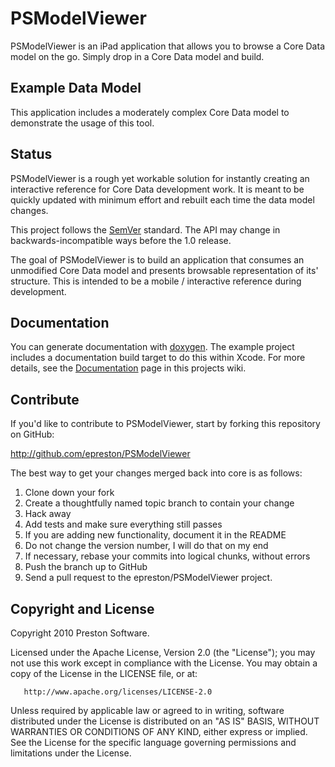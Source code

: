 
# PSModelViewer

PSModelViewer is an iPad application that allows you to browse a Core Data model on the go.  Simply drop in a Core Data model and build.


## Example Data Model

This application includes a moderately complex Core Data model to demonstrate the usage of this tool.


## Status

PSModelViewer is a rough yet workable solution for instantly creating an interactive reference for Core Data development work.  It is meant to be quickly updated with minimum effort and rebuilt each time the data model changes.

This project follows the [SemVer](http://semver.org/) standard. The API may change in backwards-incompatible ways before the 1.0 release.

The goal of PSModelViewer is to build an application that consumes an unmodified Core Data model and presents browsable representation of its' structure.  This is intended to be a mobile / interactive reference during development.


## Documentation

You can generate documentation with [doxygen](http://www.doxygen.org). The example project includes a documentation build target to do this within Xcode.    For more details, see the [Documentation](https://github.com/epreston/PSModelViewer/wiki/Documentation) page in this projects wiki.


## Contribute

If you'd like to contribute to PSModelViewer, start by forking this repository on GitHub:

http://github.com/epreston/PSModelViewer

The best way to get your changes merged back into core is as follows:

1. Clone down your fork
1. Create a thoughtfully named topic branch to contain your change
1. Hack away
1. Add tests and make sure everything still passes
1. If you are adding new functionality, document it in the README
1. Do not change the version number, I will do that on my end
1. If necessary, rebase your commits into logical chunks, without errors
1. Push the branch up to GitHub
1. Send a pull request to the epreston/PSModelViewer project.


## Copyright and License

Copyright 2010 Preston Software.

   Licensed under the Apache License, Version 2.0 (the "License");
   you may not use this work except in compliance with the License.
   You may obtain a copy of the License in the LICENSE file, or at:

       http://www.apache.org/licenses/LICENSE-2.0

   Unless required by applicable law or agreed to in writing, software
   distributed under the License is distributed on an "AS IS" BASIS,
   WITHOUT WARRANTIES OR CONDITIONS OF ANY KIND, either express or implied.
   See the License for the specific language governing permissions and
   limitations under the License.
